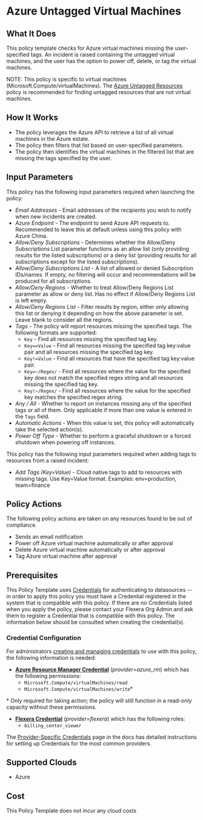 # Azure Untagged Virtual Machines

## What It Does

This policy template checks for Azure virtual machines missing the user-specified tags. An incident is raised containing the untagged virtual machines, and the user has the option to power off, delete, or tag the virtual machines.

NOTE: This policy is specific to virtual machines (Microsoft.Compute/virtualMachines). The [Azure Untagged Resources](https://github.com/flexera-public/policy_templates/tree/master/compliance/azure/azure_untagged_resources/) policy is recommended for finding untagged resources that are not virtual machines.

## How It Works

- The policy leverages the Azure API to retrieve a list of all virtual machines in the Azure estate.
- The policy then filters that list based on user-specified parameters.
- The policy then identifies the virtual machines in the filtered list that are missing the tags specified by the user.

## Input Parameters

This policy has the following input parameters required when launching the policy:

- *Email Addresses* - Email addresses of the recipients you wish to notify when new incidents are created.
- *Azure Endpoint* - The endpoint to send Azure API requests to. Recommended to leave this at default unless using this policy with Azure China.
- *Allow/Deny Subscriptions* - Determines whether the Allow/Deny Subscriptions List parameter functions as an allow list (only providing results for the listed subscriptions) or a deny list (providing results for all subscriptions except for the listed subscriptions).
- *Allow/Deny Subscriptions List* - A list of allowed or denied Subscription IDs/names. If empty, no filtering will occur and recommendations will be produced for all subscriptions.
- *Allow/Deny Regions* - Whether to treat Allow/Deny Regions List parameter as allow or deny list. Has no effect if Allow/Deny Regions List is left empty.
- *Allow/Deny Regions List* - Filter results by region, either only allowing this list or denying it depending on how the above parameter is set. Leave blank to consider all the regions.
- *Tags* - The policy will report resources missing the specified tags. The following formats are supported:
  - `Key` - Find all resources missing the specified tag key.
  - `Key==Value` - Find all resources missing the specified tag key:value pair and all resources missing the specified tag key.
  - `Key!=Value` - Find all resources that have the specified tag key:value pair.
  - `Key=~/Regex/` - Find all resources where the value for the specified key does not match the specified regex string and all resources missing the specified tag key.
  - `Key!~/Regex/` - Find all resources where the value for the specified key matches the specified regex string.
- *Any / All* - Whether to report on instances missing any of the specified tags or all of them. Only applicable if more than one value is entered in the `Tags` field.
- *Automatic Actions* - When this value is set, this policy will automatically take the selected action(s).
- *Power Off Type* - Whether to perform a graceful shutdown or a forced shutdown when powering off instances.

This policy has the following input parameters required when adding tags to resources from a raised incident:

- *Add Tags (Key=Value)* - Cloud native tags to add to resources with missing tags. Use Key=Value format. Examples: env=production, team=finance

## Policy Actions

The following policy actions are taken on any resources found to be out of compliance.

- Sends an email notification
- Power off Azure virtual machine automatically or after approval
- Delete Azure virtual machine automatically or after approval
- Tag Azure virtual machine after approval

## Prerequisites

This Policy Template uses [Credentials](https://docs.flexera.com/flexera/EN/Automation/ManagingCredentialsExternal.htm) for authenticating to datasources -- in order to apply this policy you must have a Credential registered in the system that is compatible with this policy. If there are no Credentials listed when you apply the policy, please contact your Flexera Org Admin and ask them to register a Credential that is compatible with this policy. The information below should be consulted when creating the credential(s).

### Credential Configuration

For administrators [creating and managing credentials](https://docs.flexera.com/flexera/EN/Automation/ManagingCredentialsExternal.htm) to use with this policy, the following information is needed:

- [**Azure Resource Manager Credential**](https://docs.flexera.com/flexera/EN/Automation/ProviderCredentials.htm#automationadmin_109256743_1124668) (*provider=azure_rm*) which has the following permissions:
  - `Microsoft.Compute/virtualMachines/read`
  - `Microsoft.Compute/virtualMachines/write`*

\* Only required for taking action; the policy will still function in a read-only capacity without these permissions.

- [**Flexera Credential**](https://docs.flexera.com/flexera/EN/Automation/ProviderCredentials.htm) (*provider=flexera*) which has the following roles:
  - `billing_center_viewer`

The [Provider-Specific Credentials](https://docs.flexera.com/flexera/EN/Automation/ProviderCredentials.htm) page in the docs has detailed instructions for setting up Credentials for the most common providers.

## Supported Clouds

- Azure

## Cost

This Policy Template does not incur any cloud costs
